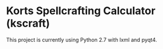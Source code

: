 # Korts Spellcrafting Calculator (kscraft)

This project is currently using Python 2.7 with lxml and pyqt4.
